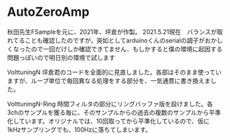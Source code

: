 # AutoZeroAmp

秋田先生FSampleを元に、2021年、坪倉が作製。
2021.5.21現在　バランスが取れてることも確認したのですが，突如としてarduinoくんのserialの調子がおかしくなったので一回だけしか確認できてません．もしかすると僕の環境に起因する問題っぽいので明日別の環境で試します

VolttuningN
坪倉君のコードを全面的に見直しました。各部はそのまま使っていますが、ループ単位で毎回異なる処理をする部分を、一気通貫に書き換えました。

VolttuningN-Ring
時間フィルタの部分にリングバッファ版を設けました。各3chのサンプルを獲る毎に、そのサンプルからの過去の複数のサンプルから平準化しています。オリジナルでは、10回取ってから平準化しているので、仮に1kHzサンプリングでも、100Hzに落ちてしまいます。
